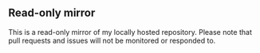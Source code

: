 ## Read-only mirror
This is a read-only mirror of my locally hosted repository. Please note that pull requests and issues will not be monitored or responded to.
